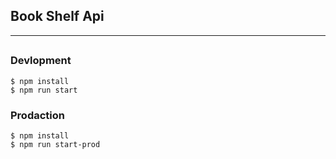 ## Book Shelf Api
----

##
### Devlopment
```shell
$ npm install
$ npm run start
```
### Prodaction
```shell
$ npm install
$ npm run start-prod
```